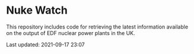 # Nuke Watch

This repository includes code for retrieving the latest information available on the output of EDF nuclear power plants in the UK.

Last updated: 2021-09-17 23:07